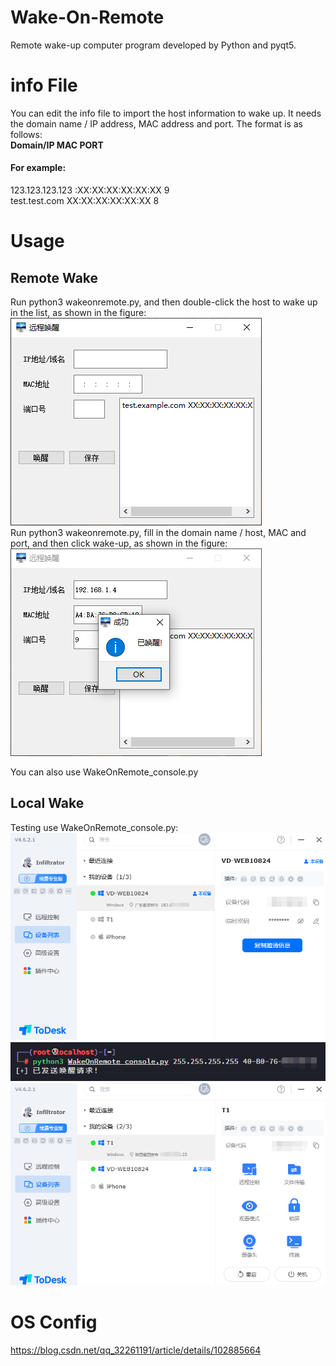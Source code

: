 # Wake-On-Remote
Remote wake-up computer program developed by Python and pyqt5.

# info File
You can edit the info file to import the host information to wake up. It needs the domain name / IP address, MAC address and port. The format is as follows:  
__Domain/IP MAC PORT__  
#### For example:  
123.123.123.123 :XX:XX:XX:XX:XX:XX 9  
test.test.com XX:XX:XX:XX:XX:XX 8  

# Usage
## Remote Wake  
Run python3 wakeonremote.py, and then double-click the host to wake up in the list, as shown in the figure:  
![Image text](https://github.com/NHPT/Wake-On-Remote/blob/master/example/example.png)  
Run python3 wakeonremote.py, fill in the domain name / host, MAC and port, and then click wake-up, as shown in the figure:  
![Image text](https://github.com/NHPT/Wake-On-Remote/blob/master/example/example2.png)

You can also use WakeOnRemote_console.py
## Local Wake  
Testing use WakeOnRemote_console.py:
![Image text](https://github.com/NHPT/Wake-On-Remote/blob/master/example/wake.png)
![Image text](https://github.com/NHPT/Wake-On-Remote/blob/master/example/send.png)
![Image text](https://github.com/NHPT/Wake-On-Remote/blob/master/example/waked.png)

# OS Config  
https://blog.csdn.net/qq_32261191/article/details/102885664

